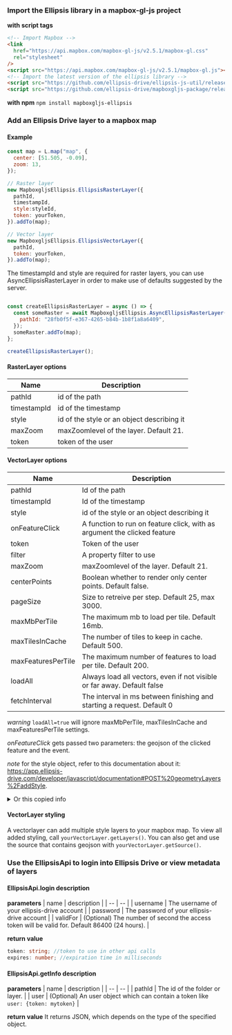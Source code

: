 ### Import the Ellipsis library in a mapbox-gl-js project

**with script tags**

```html
<!-- Import Mapbox -->
<link
  href="https://api.mapbox.com/mapbox-gl-js/v2.5.1/mapbox-gl.css"
  rel="stylesheet"
/>
<script src="https://api.mapbox.com/mapbox-gl-js/v2.5.1/mapbox-gl.js"></script>
<!-- Import the latest version of the ellipsis library -->
<script src="https://github.com/ellipsis-drive/ellipsis-js-util/releases/download/1.3.3/ellipsis-js-util-1.3.3.js"></script>
<script src="https://github.com/ellipsis-drive/mapboxgljs-package/releases/download/3.1.2/mapboxgljs-ellipsis-3.1.2.js"></script>
```

**with npm**
`npm install mapboxgljs-ellipsis`

### Add an Ellipsis Drive layer to a mapbox map

#### Example

```js
const map = L.map("map", {
  center: [51.505, -0.09],
  zoom: 13,
});

// Raster layer
new MapboxgljsEllipsis.EllipsisRasterLayer({
  pathId,
  timestampId,
  style:styleId,
  token: yourToken,
}).addTo(map);

// Vector layer
new MapboxgljsEllipsis.EllipsisVectorLayer({
  pathId,
  token: yourToken,
}).addTo(map);
```

The timestampId and style are required for raster layers, you can use AsyncEllipsisRasterLayer in order to make use of defaults suggested by the server.
```js

const createEllipsisRasterLayer = async () => {
  const someRaster = await MapboxgljsEllipsis.AsyncEllipsisRasterLayer({
    pathId: "28fb0f5f-e367-4265-b84b-1b8f1a8a6409",
  });
  someRaster.addTo(map);
};

createEllipsisRasterLayer();
```

#### RasterLayer options

| Name        | Description                                |
| ----------- | ------------------------------------------ |
| pathId      | id of the path                             |
| timestampId | id of the timestamp                        |
| style       | id of the style or an object describing it |
| maxZoom     | maxZoomlevel of the layer. Default 21.     |
| token       | token of the user                          |

#### VectorLayer options

| Name               | Description                                                              |
| ------------------ | ------------------------------------------------------------------------ |
| pathId             | Id of the path                                                           |
| timestampId            | Id of the timestamp                                                          |
| style       | id of the style or an object describing it |
| onFeatureClick     | A function to run on feature click, with as argument the clicked feature |
| token              | Token of the user                                                        |
| filter             | A property filter to use                                                 |
| maxZoom            | maxZoomlevel of the layer. Default 21.                                   |
| centerPoints       | Boolean whether to render only center points. Default false.             |
| pageSize           | Size to retreive per step. Default 25, max 3000.                         |
| maxMbPerTile       | The maximum mb to load per tile. Default 16mb.                           |
| maxTilesInCache    | The number of tiles to keep in cache. Default 500.                       |
| maxFeaturesPerTile | The maximum number of features to load per tile. Default 200.            |
| loadAll            | Always load all vectors, even if not visible or far away. Default false  |
| fetchInterval      | The interval in ms between finishing and starting a request. Default 0   |

_warning_ `loadAll=true` will ignore maxMbPerTile, maxTilesInCache and maxFeaturesPerTile settings.

_onFeatureClick_ gets passed two parameters: the geojson of the clicked feature and the event.

_note_ for the style object, refer to this documentation about it: https://app.ellipsis-drive.com/developer/javascript/documentation#POST%20geometryLayers%2FaddStyle.

<details>
<summary>Or this copied info</summary>
○ 'rules': Parameters contains the property 'rules' being an array of objects with required properties 'property', 'value' and 'color' and optional properties 'operator' and 'alpha'. 'property' should be the name of the property to style by and should be of type string, 'value' should be the cutoff point of the style and must be the same type as the property, 'color' is the color of the style and must be a rgb hex code, 'operator'determines whether the styling should occur at, under or over the cutoff point and must be one of '=', '<', '>', '<=', '>=' or '!=' with default '=' and 'alpha' should be the transparency of the color on a 0 to 1 scale with default 0.5.

○ 'rangeToColor': Parameters contains the required property 'rangeToColor' and optional property 'periodic', where 'rangeToColor' should be an array of objects with required properties 'property', 'fromValue', 'toValue' and 'color' and optional property 'alpha', where 'property' should be the name of the property to style by and should be of type string, 'fromValue' and 'toValue' should be the minimum and maximum value of the range respectively, 'color' is the color to use if the property falls inclusively between the fromValue and toValue and should be a rgb hex code color and 'alpha' should be the transparency of the color on a 0 to 1 scale with default 0.5. 'periodic' should be a positive float used when the remainder from dividing the value of the property by the periodic should be used to evaluate the ranges instead.

○ 'transitionPoints': Parameters contains the required properties 'property' and 'transitionPoints' and optional property 'periodic', where 'property' should be the name of the property to style by and should be of type string, 'transitionPoints' should be an array of objects with required properties 'value' and 'color' and optional property 'alpha', where 'value' should be the value at which the next transition starts, 'color' is the color to use if the property falls in the interval before or after the transition point and should be a rgb hex code color and 'alpha' should be the transparency of the color on a 0 to 1 scale with 0.5 as default. 'periodic' should be a positive float used when the remainder from dividing the value of the property by the periodic should be used to evaluate the ranges instead.

○ 'random': Parameters contains the required property 'property' and optional property 'alpha', where 'property' should be the name of the property by which to randomly assign colors and should be of type string and 'alpha' should be the transparency of the color on a 0 to 1 scale with default 0.5.

</details>

#### VectorLayer styling

A vectorlayer can add multiple style layers to your mapbox map. To view all added styling, call `yourVectorLayer.getLayers()`. You can also get and use the source that contains geojson with `yourVectorLayer.getSource()`.

### Use the EllipsisApi to login into Ellipsis Drive or view metadata of layers

#### EllipsisApi.login description

**parameters**
| name | description |
| -- | -- |
| username | The username of your ellipsis-drive account |
| password | The password of your ellipsis-drive account |
| validFor | (Optional) The number of second the access token will be valid for. Default 86400 (24 hours). |

**return value**

```ts
token: string; //token to use in other api calls
expires: number; //expiration time in milliseconds
```

#### EllipsisApi.getInfo description

**parameters**
| name | description |
| -- | -- |
| pathId | The id of the folder or layer. |
| user | (Optional) An user object which can contain a token like `user: {token: mytoken}` |

**return value**
It returns JSON, which depends on the type of the specified object.
